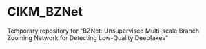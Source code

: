 # CIKM_BZNet
Temporary repository for "BZNet: Unsupervised Multi-scale Branch Zooming Network for Detecting Low-Quality Deepfakes"
